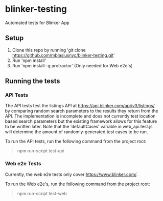 # blinker-testing
Automated tests for Blinker App

## Setup
1. Clone this repo by running 'git clone https://github.com/mblasiusnyc/blinker-testing.git'
2. Run 'npm install'
3. Run 'npm install -g protractor' (Only needed for Web e2e's)


## Running the tests
### API Tests
The API tests test the listings API at https://api.blinker.com/api/v3/listings/ by comparing random search parameters to the results they return from the API. The implementation is incomplete and does not currently test location based search parameters but the existing framework allows for this feature to be written later. Note that the 'defaultCases' variable in web_api.test.js will determine the amount of randomly-generated test cases to be run. 

To run the API tests, run the following command from the project root: 
> npm run-script test-api

### Web e2e Tests
Currently, the web e2e tests only cover https://www.blinker.com/.

To run the Web e2e's, run the following command from the project root: 
> npm run-script test-web
